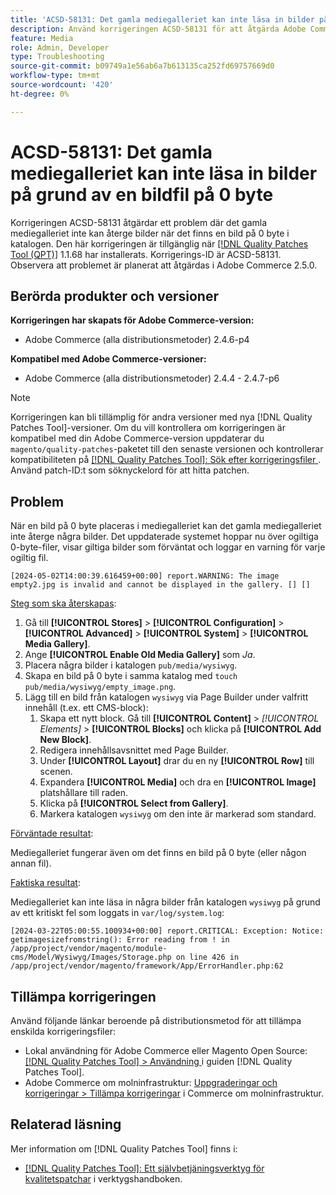 ```yaml
---
title: 'ACSD-58131: Det gamla mediegalleriet kan inte läsa in bilder på grund av en bildfil på 0 byte'
description: Använd korrigeringen ACSD-58131 för att åtgärda Adobe Commerce-problemet där det gamla mediegalleriet inte kan återge bilder när det finns en bild på 0 byte i katalogen.
feature: Media
role: Admin, Developer
type: Troubleshooting
source-git-commit: b09749a1e56ab6a7b613135ca252fd69757669d0
workflow-type: tm+mt
source-wordcount: '420'
ht-degree: 0%

---
```



# ACSD-58131: Det gamla mediegalleriet kan inte läsa in bilder på grund av en bildfil på 0 byte

Korrigeringen ACSD-58131 åtgärdar ett problem där det gamla mediegalleriet inte kan återge bilder när det finns en bild på 0 byte i katalogen. Den här korrigeringen är tillgänglig när [[!DNL Quality Patches Tool (QPT)]](/help/tools/quality-patches-tool/quality-patches-tool-to-self-serve-quality-patches.md) 1.1.68 har installerats. Korrigerings-ID är ACSD-58131. Observera att problemet är planerat att åtgärdas i Adobe Commerce 2.5.0.

## Berörda produkter och versioner

**Korrigeringen har skapats för Adobe Commerce-version:**

* Adobe Commerce (alla distributionsmetoder) 2.4.6-p4

**Kompatibel med Adobe Commerce-versioner:**

* Adobe Commerce (alla distributionsmetoder) 2.4.4 - 2.4.7-p6

>[!NOTE]
>
>Korrigeringen kan bli tillämplig för andra versioner med nya [!DNL Quality Patches Tool]-versioner. Om du vill kontrollera om korrigeringen är kompatibel med din Adobe Commerce-version uppdaterar du `magento/quality-patches`-paketet till den senaste versionen och kontrollerar kompatibiliteten på [[!DNL Quality Patches Tool]: Sök efter korrigeringsfiler ](https://experienceleague.adobe.com/tools/commerce-quality-patches/index.html?lang=sv-SE). Använd patch-ID:t som söknyckelord för att hitta patchen.

## Problem

När en bild på 0 byte placeras i mediegalleriet kan det gamla mediegalleriet inte återge några bilder. Det uppdaterade systemet hoppar nu över ogiltiga 0-byte-filer, visar giltiga bilder som förväntat och loggar en varning för varje ogiltig fil.

```
[2024-05-02T14:00:39.616459+00:00] report.WARNING: The image empty2.jpg is invalid and cannot be displayed in the gallery. [] []
```

<u>Steg som ska återskapas</u>:

1. Gå till **[!UICONTROL Stores]** > **[!UICONTROL Configuration]** > **[!UICONTROL Advanced]** > **[!UICONTROL System]** > **[!UICONTROL Media Gallery]**.
1. Ange **[!UICONTROL Enable Old Media Gallery]** som *Ja*.
1. Placera några bilder i katalogen `pub/media/wysiwyg`.
1. Skapa en bild på 0 byte i samma katalog med `touch pub/media/wysiwyg/empty_image.png`.
1. Lägg till en bild från katalogen `wysiwyg` via Page Builder under valfritt innehåll (t.ex. ett CMS-block):
   1. Skapa ett nytt block. Gå till **[!UICONTROL Content]** > *[!UICONTROL Elements]* > **[!UICONTROL Blocks]** och klicka på **[!UICONTROL Add New Block]**.
   1. Redigera innehållsavsnittet med Page Builder.
   1. Under **[!UICONTROL Layout]** drar du en ny **[!UICONTROL Row]** till scenen.
   1. Expandera **[!UICONTROL Media]** och dra en **[!UICONTROL Image]** platshållare till raden.
   1. Klicka på **[!UICONTROL Select from Gallery]**.
   1. Markera katalogen `wysiwyg` om den inte är markerad som standard.

<u>Förväntade resultat</u>:

Mediegalleriet fungerar även om det finns en bild på 0 byte (eller någon annan fil).

<u>Faktiska resultat</u>:

Mediegalleriet kan inte läsa in några bilder från katalogen `wysiwyg` på grund av ett kritiskt fel som loggats in `var/log/system.log`:

```
[2024-03-22T05:00:55.100934+00:00] report.CRITICAL: Exception: Notice: getimagesizefromstring(): Error reading from ! in /app/project/vendor/magento/module-cms/Model/Wysiwyg/Images/Storage.php on line 426 in /app/project/vendor/magento/framework/App/ErrorHandler.php:62
```

## Tillämpa korrigeringen

Använd följande länkar beroende på distributionsmetod för att tillämpa enskilda korrigeringsfiler:

* Lokal användning för Adobe Commerce eller Magento Open Source: [[!DNL Quality Patches Tool] > Användning ](/help/tools/quality-patches-tool/usage.md) i guiden [!DNL Quality Patches Tool].
* Adobe Commerce om molninfrastruktur: [Uppgraderingar och korrigeringar > Tillämpa korrigeringar](https://experienceleague.adobe.com/docs/commerce-cloud-service/user-guide/develop/upgrade/apply-patches.html?lang=sv-SE) i Commerce om molninfrastruktur.

## Relaterad läsning

Mer information om [!DNL Quality Patches Tool] finns i:

* [[!DNL Quality Patches Tool]: Ett självbetjäningsverktyg för kvalitetspatchar](/help/tools/quality-patches-tool/quality-patches-tool-to-self-serve-quality-patches.md) i verktygshandboken.
